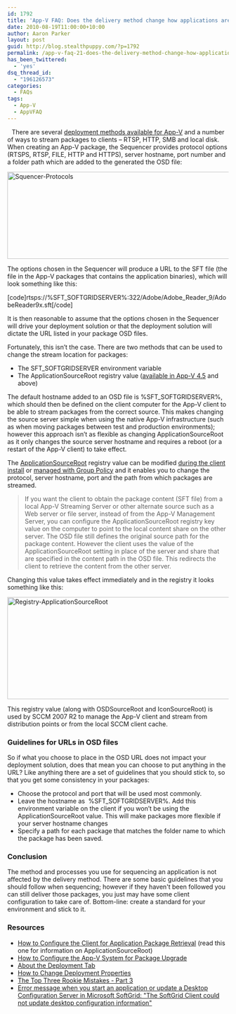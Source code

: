 ```yaml
---
id: 1792
title: 'App-V FAQ: Does the delivery method change how applications are sequenced?'
date: 2010-08-19T11:00:00+10:00
author: Aaron Parker
layout: post
guid: http://blog.stealthpuppy.com/?p=1792
permalink: /app-v-faq-21-does-the-delivery-method-change-how-applications-are-sequenced/
has_been_twittered:
  - 'yes'
dsq_thread_id:
  - "196126573"
categories:
  - FAQs
tags:
  - App-V
  - AppVFAQ
---
```

<img style="margin: 0px 10px 5px 0px; display: inline;" src="https://stealthpuppy.com/media/2010/06/AppVFAQLogo.png" alt="" align="left" />There are several [deployment methods available for App-V](https://stealthpuppy.com/deployment/app-v-faq-20-what-are-the-deployment-methods-for-app-v) and a number of ways to stream packages to clients – RTSP, HTTP, SMB and local disk. When creating an App-V package, the Sequencer provides protocol options (RTSPS, RTSP, FILE, HTTP and HTTPS), server hostname, port number and a folder path which are added to the generated the OSD file:

[<img class="wlDisabledImage" style="display: inline; border-width: 0px;" title="Squencer-Protocols" src="https://stealthpuppy.com/media/2010/08/SquencerProtocols_thumb.png" border="0" alt="Squencer-Protocols" width="660" height="198" />](https://stealthpuppy.com/media/2010/08/SquencerProtocols.png)

The options chosen in the Sequencer will produce a URL to the SFT file (the file in the App-V packages that contains the application binaries), which will look something like this:

[code]rtsps://%SFT\_SOFTGRIDSERVER%:322/Adobe/Adobe\_Reader_9/AdobeReader9x.sft[/code]

It is then reasonable to assume that the options chosen in the Sequencer will drive your deployment solution or that the deployment solution will dictate the URL listed in your package OSD files.

Fortunately, this isn’t the case. There are two methods that can be used to change the stream location for packages:

  * The SFT_SOFTGRIDSERVER environment variable
  * The ApplicationSourceRoot registry value ([available in App-V 4.5](http://blogs.technet.com/b/appv/archive/2008/09/03/microsoft-application-virtualization-4-5-rtms.aspx) and above)

The default hostname added to an OSD file is %SFT_SOFTGRIDSERVER%, which should then be defined on the client computer for the App-V client to be able to stream packages from the correct source. This makes changing the source server simple when using the native App-V infrastructure (such as when moving packages between test and production environments); however this approach isn’t as flexible as changing ApplicationSourceRoot as it only changes the source server hostname and requires a reboot (or a restart of the App-V client) to take effect.

The [ApplicationSourceRoot](http://technet.microsoft.com/en-us/library/cc843817.aspx) registry value can be modified [during the client install](https://stealthpuppy.com/deployment/app-v-faq-12-how-do-i-create-a-silent-installation-for-the-app-v-client) or [managed with Group Policy](https://stealthpuppy.com/deployment/app-v-faq-14-can-i-configure-the-app-v-client-via-group-policy) and it enables you to change the protocol, server hostname, port and the path from which packages are streamed.

> If you want the client to obtain the package content (SFT file) from a local App-V Streaming Server or other alternate source such as a Web server or file server, instead of from the App-V Management Server, you can configure the ApplicationSourceRoot registry key value on the computer to point to the local content share on the other server. The OSD file still defines the original source path for the package content. However the client uses the value of the ApplicationSourceRoot setting in place of the server and share that are specified in the content path in the OSD file. This redirects the client to retrieve the content from the other server.

Changing this value takes effect immediately and in the registry it looks something like this:

[<img class="wlDisabledImage" style="display: inline; border: 0px;" title="Registry-ApplicationSourceRoot" src="https://stealthpuppy.com/media/2010/08/RegistryApplicationSourceRoot_thumb.png" border="0" alt="Registry-ApplicationSourceRoot" width="660" height="232" />](https://stealthpuppy.com/media/2010/08/RegistryApplicationSourceRoot.png)

This registry value (along with OSDSourceRoot and IconSourceRoot) is used by SCCM 2007 R2 to manage the App-V client and stream from distribution points or from the local SCCM client cache.

### Guidelines for URLs in OSD files

So if what you choose to place in the OSD URL does not impact your deployment solution, does that mean you can choose to put anything in the URL? Like anything there are a set of guidelines that you should stick to, so that you get some consistency in your packages:

  * Choose the protocol and port that will be used most commonly.
  * Leave the hostname as  %SFT_SOFTGRIDSERVER%. Add this environment variable on the client if you won’t be using the ApplicationSourceRoot value. This will make packages more flexible if your server hostname changes
  * Specify a path for each package that matches the folder name to which the package has been saved.

### Conclusion

The method and processes you use for sequencing an application is not affected by the delivery method. There are some basic guidelines that you should follow when sequencing; however if they haven't been followed you can still deliver those packages, you just may have some client configuration to take care of. Bottom-line: create a standard for your environment and stick to it.

### Resources

  * [How to Configure the Client for Application Package Retrieval](http://technet.microsoft.com/en-us/library/cc843817.aspx) (read this one for information on ApplicationSourceRoot)
  * [How to Configure the App-V System for Package Upgrade](http://technet.microsoft.com/en-us/library/cc843817.aspx)
  * [About the Deployment Tab](http://technet.microsoft.com/en-us/library/cc843635.aspx)
  * [How to Change Deployment Properties](http://technet.microsoft.com/en-us/library/cc843624.aspx)
  * [The Top Three Rookie Mistakes - Part 3](http://blogs.technet.com/b/appv/archive/2008/09/15/the-top-three-rookie-mistakes-part-3.aspx)
  * [Error message when you start an application or update a Desktop Configuration Server in Microsoft SoftGrid: "The SoftGrid Client could not update desktop configuration information"](http://technet.microsoft.com/en-us/library/cc843817.aspx)